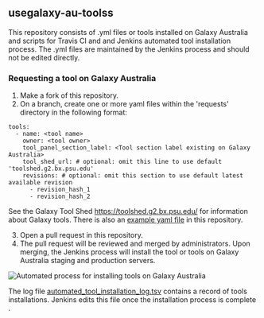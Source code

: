 ## usegalaxy-au-toolss

This repository consists of .yml files or tools installed on Galaxy Australia and scripts for Travis CI and and Jenkins automated tool installation process.  The .yml files are maintained by the Jenkins process and should not be edited directly.

### Requesting a tool on Galaxy Australia

1. Make a fork of this repository.
2. On a branch, create one or more yaml files within the 'requests' directory in the following format:

```
tools:
  - name: <tool name>
    owner: <tool owner>
    tool_panel_section_label: <Tool section label existing on Galaxy Australia>
    tool_shed_url: # optional: omit this line to use default 'toolshed.g2.bx.psu.edu'
    revisions: # optional: omit this section to use default latest available revision
      - revision_hash_1
      - revision_hash_2
```

See the Galaxy Tool Shed https://toolshed.g2.bx.psu.edu/ for information about Galaxy tools.
There is also an [example yaml file](requests/template/example.yml) in this repository.

3. Open a pull request in this repository.
4. The pull request will be reviewed and merged by administrators.  Upon merging, the Jenkins process will install the tool or tools on Galaxy Australia staging and production servers.

![Automated process for installing tools on Galaxy Australia](/images/installation_process_flow_chart.png)

The log file [automated_tool_installation_log.tsv](automated_tool_installation_log.tsv) contains a record of tools installations.  Jenkins edits this file once the installation process is complete .
